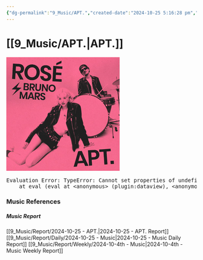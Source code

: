 ```yaml
---
{"dg-permalink":"9_Music/APT.","created-date":"2024-10-25 5:16:28 pm","date":"2024-10-25","type":"entertainment","tags":["music"],"aliases":null,"title":"APT.","music-url":"https://open.spotify.com/track/2vDkR3ctidSd17d2CygVzS","album":"APT.","album-release-date":"2024-10-18","album-url":"https://open.spotify.com/album/5EtwY9I5SXbAFJRMr3rkab","cover":"![Utilities/Images/cf7c37c190140b4d592badf0f7754458_MD5.jpg](/img/user/Utilities/Images/cf7c37c190140b4d592badf0f7754458_MD5.jpg)","cover-url":"https://i.scdn.co/image/ab67616d00001e0259639b3440e708daa35987be","artists":"ROSÉ, Bruno Mars","added-at":"Fri Oct 25 2024 - 오후 5:16:36","rating":"⭐⭐⭐⭐⭐⭐","dg-publish":true,"permalink":"/9_Music/APT./","dgPassFrontmatter":true,"noteIcon":"1"}
---
```


# [[9_Music/APT.\|APT.]]
![Utilities/Images/cf7c37c190140b4d592badf0f7754458_MD5.jpg](/img/user/Utilities/Images/cf7c37c190140b4d592badf0f7754458_MD5.jpg)


<pre class="dataview dataview-error">Evaluation Error: TypeError: Cannot set properties of undefined (setting 'innerHTML')
    at eval (eval at &lt;anonymous&gt; (plugin:dataview), &lt;anonymous&gt;:6:21)</pre>




### Music References
##### Music Report
[[9_Music/Report/2024-10-25 - APT.\|2024-10-25 - APT. Report]]
[[9_Music/Report/Daily/2024-10-25 - Music\|2024-10-25 - Music Daily Report]]
[[9_Music/Report/Weekly/2024-10-4th - Music\|2024-10-4th - Music Weekly Report]]





